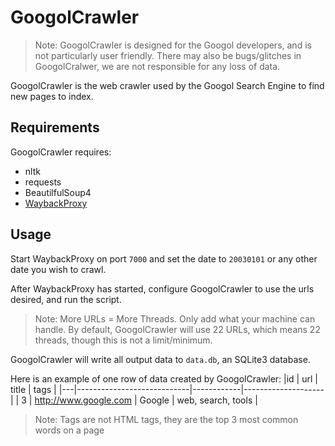 GoogolCrawler
=============

> Note: GoogolCrawler is designed for the Googol developers, and is not particularly user friendly.
> There may also be bugs/glitches in GoogolCralwer, we are not responsible for any loss of data.

GoogolCrawler is the web crawler used by the Googol Search Engine to find new pages to index.

## Requirements

GoogolCrawler requires:
 - nltk
 - requests
 - BeautilfulSoup4
 - [WaybackProxy](https://github.com/richardg867/WaybackProxy)

## Usage
Start WaybackProxy on port `7000` and set the date to `20030101` or any other date you wish to crawl.

After WaybackProxy has started, configure GoogolCrawler to use the urls desired, and run the script.
> Note: More URLs = More Threads. Only add what your machine can handle.
> By default, GoogolCrawler will use 22 URLs, which means 22 threads, though this is not a limit/minimum.

GoogolCrawler will write all output data to `data.db`, an SQLite3 database.

Here is an example of one row of data created by GoogolCrawler:
|id | url                        | title      | tags               |
|---|----------------------------|------------|--------------------|
| 3 | http://www.google.com      | Google     | web, search, tools |

> Note: Tags are not HTML tags, they are the top 3 most common words on a page
